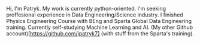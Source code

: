 Hi, I'm Patryk. My work is currently python-oriented. I'm seeking proffesional experience in Data Engineering/Science industry. I finished Physics Engineering Course with BEng and Sparta Global Data Engineering training. Currently self-studying Machine Learning and AI. (My other Github account)[https://github.com/jpatryk7] (with stuff from the Sparta's training).
